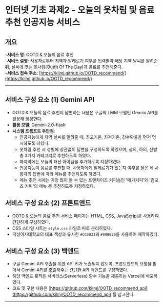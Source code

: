 # 인터넷 기초 과제2 - 오늘의 옷차림 및 음료 추천 인공지능 서비스

## 개요  
-**서비스 명**: OOTD & 오늘의 음료 추천  
-**서비스 설명**: 사용자로부터 지역과 알레르기 여부를 입력받아 해당 지역 날씨를 알려준 뒤, 날씨에 맞는 옷차림(Outfit Of The Day)과 음료를 추천해준다.  
-**서비스 접속 주소**: [https://kilmj.github.io/OOTD_recommend/](https://kilmj.github.io/OOTD_recommend/)

---

## 서비스 구성 요소 (1) Gemini API   
- OOTD & 오늘의 음료 추천이 답변하는 내용은 구글의 LMM 모델인 Gemini API를 활용해 생성한다.  
- **활용 모델**: Gemini-2.0-flash  
- **시스템 프롬프트 주안점**:  
  - 인공지능에게 지역 날씨를 알려줄 때, 최고기온, 최저기온, 강수확률을 먼저 명시하도록 하였다.  
  - 옷차림 추천 시 성별에 상관없이 답변을 구성하도록 하였으며, 상의, 하의, 신발 총 3가지 카테고리로 추천하도록 하였다.  
  - 마지막에는 오늘의 패션 아이템을 추가하도록 지정하였다.  
  - 인공지능이 음료를 추천할 때, 사용자에게 알레르기가 있는지 여부를 물은 뒤 사용자의 답변에 따라 메뉴를 추천하도록 하였다.  
  - 메뉴 추천 시에는 가장 많이 볼 수 있는 프랜차이즈 커피숍인 '메가커피'와 '컴포즈 커피'의 메뉴 중 추천하도록 지정하였다.  

## 서비스 구성 요소 (2) 프론트엔드 
- OOTD & 오늘의 음료 추천 서비스 페이지는 HTML, CSS, JavaScript를 사용하여 간단하게 구성하였다.  
- CSS 스타일 시트는 `style.css` 파일로 따로 분리하였다.  
- 덕성여자대학교의 대표 색상과 유사한 `#CC0033`과 `#990026`를 사용하여 제작하였다.  

## 서비스 구성 요소 (3) 백엔드  
- 구글 Gemini API 호출을 위한 API 키가 노출되지 않도록, 프론트엔드의 요청을 받아서 Gemini API를 호출해주는 간단한 API 백엔드를 구성하였다.  
- 해당 백엔드 로직은 서버리스(Serverless) 함수 기능을 제공하는 Vercel에 배포하였다.  
- 코드 및 구현 내용은 [https://github.com/kilmj/OOTD_recommend_api](https://github.com/kilmj/OOTD_recommend_api) 를 참고한다.

---
